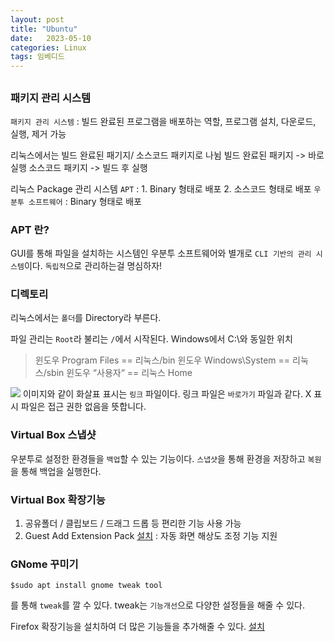 ```yaml
---
layout: post
title: "Ubuntu"
date:   2023-05-10
categories: Linux
tags: 임베디드
---
```


##
### 패키지 관리 시스템
`패키지 관리 시스템` : 빌드 완료된 프로그램을 배포하는 역할, 프로그램 설치, 다운로드, 실행, 제거 가능

리눅스에서는 빌드 완료된 패기지/ 소스코드 패키지로 나뉨
빌드 완료된 패키지 -> 바로 실행
소스코드 패키지 -> 빌드 후 실행

리눅스 Package 관리 시스템
`APT` : 1. Binary 형태로 배포 2. 소스코드 형태로 배포
`우분투 소프트웨어` : Binary 형태로 배포

### APT 란?
GUI를 통해 파일을 설치하는 시스템인 우분투 소프트웨어와 별개로 `CLI 기반의 관리 시스템`이다. `독립적`으로 관리하는걸 명심하자!

### 디렉토리
리눅스에서는 `폴더`를 Directory라 부른다.

파일 관리는 `Root`라 불리는 `/`에서 시작된다. Windows에서 C:\와 동일한 위치

>윈도우 Program Files == 리눅스/bin
윈도우 Windows\System == 리눅스/sbin
윈도우 “사용자“ == 리눅스 Home

![](https://images.velog.io/images/dev-hoon/post/88a517cd-9402-495e-b085-26d5066b40a9/image.png)
이미지와 같이 화살표 표시는 `링크` 파일이다. 링크 파일은 `바로가기` 파일과 같다. 
X 표시 파일은 접근 권한 없음을 뜻합니다.

### Virtual Box 스냅샷
우분투로 설정한 환경들을 `백업`할 수 있는 기능이다.
`스냅샷`을 통해 환경을 저장하고 `복원`을 통해 백업을 실행한다.

### Virtual Box 확장기능
1. 공유폴더 / 클립보드 / 드래그 드롭 등 편리한 기능 사용 가능
2. Guest Add Extension Pack [설치](https://www.virtualbox.org/wiki/Downloads) : 자동 화면 해상도 조정 기능 지원

### GNome 꾸미기
```
$sudo apt install gnome tweak tool
```
를 통해 `tweak`를 깔 수 있다. tweak는 `기능개선`으로 다양한 설정들을 해줄 수 있다.

Firefox 확장기능을 설치하여 더 많은 기능들을 추가해줄 수 있다. [설치](https://addons.mozilla.org/ko/firefox/addon/gnome-shell-integration/)



